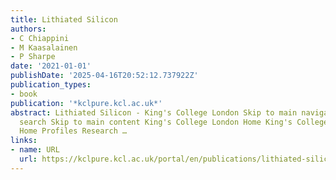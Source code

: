 ```yaml
---
title: Lithiated Silicon
authors:
- C Chiappini
- M Kaasalainen
- P Sharpe
date: '2021-01-01'
publishDate: '2025-04-16T20:52:12.737922Z'
publication_types:
- book
publication: '*kclpure.kcl.ac.uk*'
abstract: Lithiated Silicon - King's College London Skip to main navigation Skip to
  search Skip to main content King's College London Home King's College London Logo
  Home Profiles Research …
links:
- name: URL
  url: https://kclpure.kcl.ac.uk/portal/en/publications/lithiated-silicon
---
```

